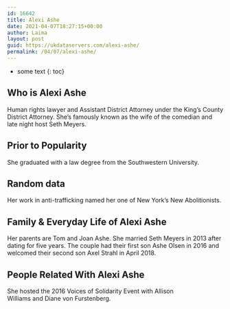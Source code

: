 ```yaml
---
id: 16642
title: Alexi Ashe
date: 2021-04-07T18:27:15+00:00
author: Laima
layout: post
guid: https://ukdataservers.com/alexi-ashe/
permalink: /04/07/alexi-ashe/
---
```


* some text
{: toc}


## Who is Alexi Ashe
                  
                  
                  
Human rights lawyer and Assistant District Attorney under the King&#8217;s County District Attorney. She&#8217;s famously known as the wife of the comedian and late night host Seth Meyers. 
                  
              
            
              
            
                
                
                
## Prior to Popularity
                  
                  
                  
She graduated with a law degree from the Southwestern University. 
                  
              
            
              
            
                
                
                
## Random data
                  
                  
                  
Her work in anti-trafficking named her one of New York&#8217;s New Abolitionists.
                  
              
            
              
            
                
                
                
## Family & Everyday Life of Alexi Ashe
                  
                  
                  
Her parents are Tom and Joan Ashe. She married Seth Meyers in 2013 after dating for five years. The couple had their first son Ashe Olsen in 2016 and welcomed their second son Axel Strahl in April 2018. 
                  
              
            
              
            
                
                
                
## People Related With Alexi Ashe
                  
                  
                  
She hosted the 2016 Voices of Solidarity Event with Allison Williams and Diane von Furstenberg.
                  
              
            
              
            
                
              
            
              
              
            
            
              
            
          
          
          
